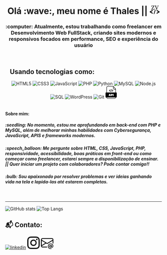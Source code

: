 <h1 align="center">Olá :wave:, meu nome é Thales || <a href="https://thalestm.tech/" alt="Meu_site"><img src="images.png" height="30" alt="logo" /></a></h1>
<h3 align="center"> :computer: Atualmente, estou trabalhando como freelancer em Desenvolvimento Web FullStack, criando sites modernos e responsivos focados em performance, SEO e experiência do usuário</h3>
&nbsp;

## &nbsp;&nbsp;&nbsp;Usando tecnologias como:
<div align="center">
  <img src="https://cdn.jsdelivr.net/gh/devicons/devicon/icons/html5/html5-original.svg" height="40" alt="HTML5" />
  <img src="https://cdn.jsdelivr.net/gh/devicons/devicon/icons/css3/css3-original.svg" height="40" alt="CSS3" />
  <img src="https://cdn.jsdelivr.net/gh/devicons/devicon/icons/javascript/javascript-original.svg" height="40" alt="JavaScript" />
  <img src="https://cdn.jsdelivr.net/gh/devicons/devicon/icons/php/php-original.svg" height="40" alt="PHP" />
  <img src="https://cdn.jsdelivr.net/gh/devicons/devicon/icons/python/python-original.svg" height="40" alt="Python" />
  <img src="https://cdn.jsdelivr.net/gh/devicons/devicon/icons/mysql/mysql-original.svg" height="40" alt="MySQL" />
  <img src="https://cdn.jsdelivr.net/gh/devicons/devicon@latest/icons/nodejs/nodejs-original-wordmark.svg" height="40" alt="Node.js" />
  <img src="https://cdn.jsdelivr.net/gh/devicons/devicon@latest/icons/sqlite/sqlite-original-wordmark.svg" height="40" alt="SQL" />
  <img src="https://cdn.jsdelivr.net/gh/devicons/devicon/icons/wordpress/wordpress-plain.svg" height="40" alt="WordPress" />
  <img src="https://cdn.jsdelivr.net/gh/devicons/devicon@latest/icons/git/git-original.svg" height="40" alt="Git" />
  <img src="api-code-file-black-icon.svg" height="40" alt="api's" />
  
</div>
&nbsp;
&nbsp;

<h4>Sobre mim:</h4>
<h5> :seedling: No momento, estou me aprofundando em back-end com PHP e MySQL, além de melhorar minhas habilidades com Cybersegurança, JavaScript, APIS e frameworks modernos.</h5>
<h5> :speech_balloon: Me pergunte sobre HTML, CSS, JavaScript, PHP, responsividade, acessibilidade, boas práticas em front-end ou como começar como freelancer, estarei sempre a disponibilização de ensinar. || Quer iniciar um projeto com colaboradores? Pode contar comigo!!</h5>
<h5> :bulb: Sou apaixonado por resolver problemas e ver ideias ganhando vida na tela e lapida-las até estarem completas.</h5>
&nbsp;

---

![GitHub stats](https://github-readme-stats.vercel.app/api?username=thalezv&show_icons=true&theme=radical) ![Top Langs](https://github-readme-stats.vercel.app/api/top-langs/?username=thalezv&layout=compact&theme=radical)
&nbsp;

## :mailbox_with_mail: Contato:
<div align="left">
  <a href="https://www.linkedin.com/in/thales-ten%C3%B3rio-de-medeiros-a86472263/"><img src="https://cdn.jsdelivr.net/gh/devicons/devicon@latest/icons/linkedin/linkedin-original.svg" height="40" alt="linkedin" /></a>
  <a href="https://www.instagram.com/intuviastudios/"><img src="instagram.svg" height="40" alt="instagram" /></a>
  <a href="mailto:thales---medeiros@hotmail.com"><img src="envelope-at.svg" height="40" alt="email" /></a>
</div>
